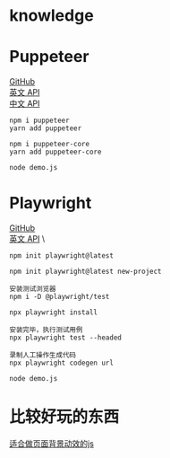 # knowledge

# Puppeteer
[GitHub](https://github.com/puppeteer/puppeteer) \
[英文 API](https://pptr.dev/) \
[中文 API](https://zhaoqize.github.io/puppeteer-api-zh_CN/#/)
```
npm i puppeteer
yarn add puppeteer

npm i puppeteer-core
yarn add puppeteer-core

node demo.js
```

# Playwright
[GitHub](https://github.com/microsoft/playwright) \
[英文 API](https://playwright.dev/docs/intro) \
```
npm init playwright@latest

npm init playwright@latest new-project

安装测试浏览器
npm i -D @playwright/test

npx playwright install

安装完毕，执行测试用例
npx playwright test --headed

录制人工操作生成代码
npx playwright codegen url

node demo.js
```

# 比较好玩的东西

[适合做页面背景动效的js](http://paperjs.org/)
